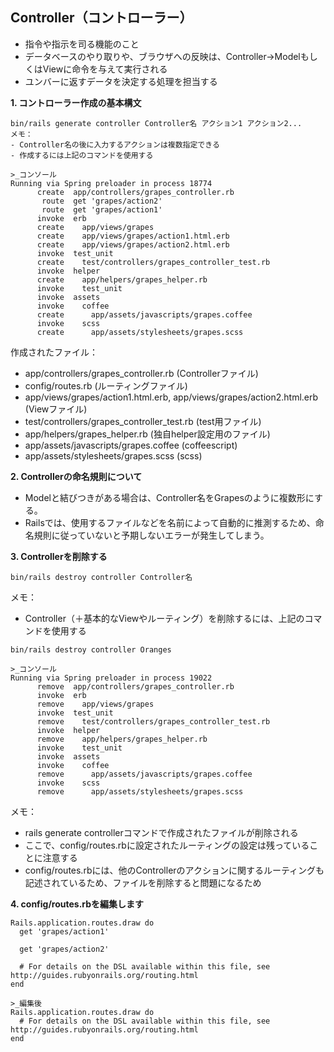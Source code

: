 ## Controller（コントローラー）
- 指令や指示を司る機能のこと
- データベースのやり取りや、ブラウザへの反映は、Controller→ModelもしくはViewに命令を与えて実行される
- ユンバーに返すデータを決定する処理を担当する

**1. コントローラー作成の基本構文**
```rubyonrails
bin/rails generate controller Controller名 アクション1 アクション2...
メモ：
- Controller名の後に入力するアクションは複数指定できる
- 作成するには上記のコマンドを使用する
```

```rubyonrails
>_コンソール
Running via Spring preloader in process 18774
      create  app/controllers/grapes_controller.rb
       route  get 'grapes/action2'
       route  get 'grapes/action1'
      invoke  erb
      create    app/views/grapes
      create    app/views/grapes/action1.html.erb
      create    app/views/grapes/action2.html.erb
      invoke  test_unit
      create    test/controllers/grapes_controller_test.rb
      invoke  helper
      create    app/helpers/grapes_helper.rb
      invoke    test_unit
      invoke  assets
      invoke    coffee
      create      app/assets/javascripts/grapes.coffee
      invoke    scss
      create      app/assets/stylesheets/grapes.scss
```
作成されたファイル：
- app/controllers/grapes_controller.rb (Controllerファイル)
- config/routes.rb (ルーティングファイル)
- app/views/grapes/action1.html.erb, app/views/grapes/action2.html.erb (Viewファイル)
- test/controllers/grapes_controller_test.rb (test用ファイル)
- app/helpers/grapes_helper.rb (独自helper設定用のファイル)
- app/assets/javascripts/grapes.coffee (coffeescript)
- app/assets/stylesheets/grapes.scss (scss)

**2. Controllerの命名規則について**
- Modelと結びつきがある場合は、Controller名をGrapesのように複数形にする。
- Railsでは、使用するファイルなどを名前によって自動的に推測するため、命名規則に従っていないと予期しないエラーが発生してしまう。

**3. Controllerを削除する**
```rubyonrails
bin/rails destroy controller Controller名
```

メモ：
- Controller（＋基本的なViewやルーティング）を削除するには、上記のコマンドを使用する

```rubyonrails
bin/rails destroy controller Oranges
```

```rubyonrails
>_コンソール
Running via Spring preloader in process 19022
      remove  app/controllers/grapes_controller.rb
      invoke  erb
      remove    app/views/grapes
      invoke  test_unit
      remove    test/controllers/grapes_controller_test.rb
      invoke  helper
      remove    app/helpers/grapes_helper.rb
      invoke    test_unit
      invoke  assets
      invoke    coffee
      remove      app/assets/javascripts/grapes.coffee
      invoke    scss
      remove      app/assets/stylesheets/grapes.scss
```
メモ：
- rails generate controllerコマンドで作成されたファイルが削除される
- ここで、config/routes.rbに設定されたルーティングの設定は残っていることに注意する
- config/routes.rbには、他のControllerのアクションに関するルーティングも記述されているため、ファイルを削除すると問題になるため

**4. config/routes.rbを編集します**
```rubyonrails
Rails.application.routes.draw do
  get 'grapes/action1'

  get 'grapes/action2'

  # For details on the DSL available within this file, see http://guides.rubyonrails.org/routing.html
end
```

```rubyonrails
>_編集後
Rails.application.routes.draw do
  # For details on the DSL available within this file, see http://guides.rubyonrails.org/routing.html
end
```